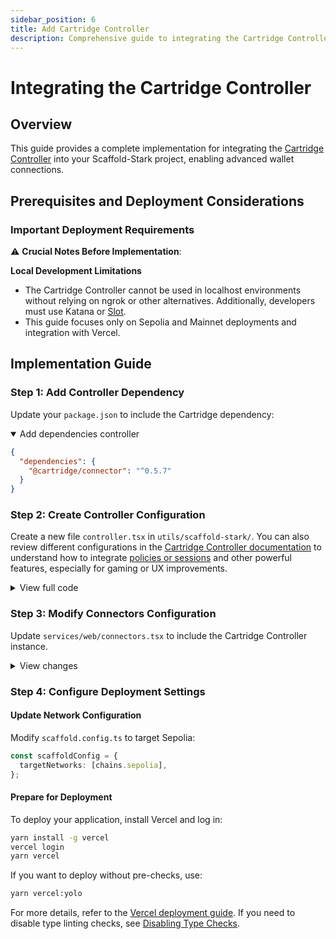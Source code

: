 ```yaml
---
sidebar_position: 6
title: Add Cartridge Controller
description: Comprehensive guide to integrating the Cartridge Controller in Scaffold-Stark
---
```


# Integrating the Cartridge Controller

## Overview

This guide provides a complete implementation for integrating the [Cartridge Controller](https://docs.cartridge.gg/controller/overview) into your Scaffold-Stark project, enabling advanced wallet connections.

## Prerequisites and Deployment Considerations

### Important Deployment Requirements

⚠️ **Crucial Notes Before Implementation**:

**Local Development Limitations**

- The Cartridge Controller cannot be used in localhost environments without relying on ngrok or other alternatives. Additionally, developers must use Katana or [Slot](https://docs.cartridge.gg/slot/getting-started).
- This guide focuses only on Sepolia and Mainnet deployments and integration with Vercel.

## Implementation Guide

### Step 1: Add Controller Dependency

Update your `package.json` to include the Cartridge dependency:

<details open>
<summary>Add dependencies controller </summary>

```json title="nextjs/package.json"
{
  "dependencies": {
    "@cartridge/connector": "^0.5.7"
  }
}
```

</details>

### Step 2: Create Controller Configuration

Create a new file `controller.tsx` in `utils/scaffold-stark/`. You can also review different configurations in the [Cartridge Controller documentation](https://docs.cartridge.gg/controller/overview) to understand how to integrate [policies or sessions](https://docs.cartridge.gg/controller/sessions) and other powerful features, especially for gaming or UX improvements.

<details>
<summary>View full code</summary>

```tsx title="utils/scaffold-stark/controller.tsx"
"use client";

import { Chain } from "@starknet-react/chains";
import { jsonRpcProvider, publicProvider, starknetChainId, InjectedConnector } from "@starknet-react/core";
import ControllerConnector from "@cartridge/connector/controller";
import { constants } from "starknet";
import scaffoldConfig from "~~/scaffold.config";
import { SessionPolicies } from "@cartridge/controller";

// Standard contract addresses
export const ETH_CONTRACT_ADDRESS = "0x049d36570d4e46f48e99674bd3fcc84644ddd6b96f7c741b1562b82f9e004dc7";
export const STRK_CONTRACT_ADDRESS = "0x04718f5a0Fc34cC1AF16A1cdee98fFB20C31f5cD61D6Ab07201858f4287c938D";

// Function to check for devnet networks
const containsDevnet = (networks: readonly Chain[]) => {
  return networks.some(it => it.network === "devnet");
};

// Provider configuration based on Scaffold settings
export const getProvider = () => {
  if (scaffoldConfig.rpcProviderUrl === "" || containsDevnet(scaffoldConfig.targetNetworks)) {
    return publicProvider();
  }

  return jsonRpcProvider({
    rpc: () => ({
      nodeUrl: scaffoldConfig.rpcProviderUrl,
      chainId: starknetChainId(scaffoldConfig.targetNetworks[0].id),
    }),
  });
};

// Supported chains configuration
const chains = [
  {
    id: constants.StarknetChainId.SN_SEPOLIA,
    name: "Sepolia",
    rpcUrl: process.env.NEXT_PUBLIC_RPC_SEPOLIA ?? "https://api.cartridge.gg/x/starknet/sepolia",
  },
  {
    id: constants.StarknetChainId.SN_MAIN,
    name: "Mainnet",
    rpcUrl: process.env.NEXT_PUBLIC_RPC_MAINNET ?? "https://api.cartridge.gg/x/starknet/mainnet",
  },
];

// Session policies for contracts
const policies: SessionPolicies = {
  contracts: {
    [ETH_CONTRACT_ADDRESS]: {
      methods: [
        { name: "approve", entrypoint: "approve" },
        { name: "transfer", entrypoint: "transfer" },
      ],
    },
    [STRK_CONTRACT_ADDRESS]: {
      methods: [
        { name: "approve", entrypoint: "approve" },
        { name: "transfer", entrypoint: "transfer" },
      ],
    },
  },
};

// Create Cartridge Controller instance
export const controllerInstance = new ControllerConnector({
  policies,
  defaultChainId: constants.StarknetChainId.SN_SEPOLIA,
  chains: chains,
  url: process.env.NEXT_PUBLIC_KEYCHAIN_DEPLOYMENT_URL,
  profileUrl: process.env.NEXT_PUBLIC_PROFILE_DEPLOYMENT_URL,
}) as unknown as InjectedConnector;
```

</details>

### Step 3: Modify Connectors Configuration

Update `services/web/connectors.tsx` to include the Cartridge Controller instance.

<details>
<summary>View changes</summary>

```tsx title="nextjs/services/web/connectors.tsx"
import { controllerInstance } from "~~/utils/scaffold-stark/controller";

// Add Cartridge Controller for non-devnet networks
if (!targetNetworks.some(network => (network.network as string) === "devnet")) {
  connectors.push(controllerInstance as unknown as InjectedConnector);
}
```

</details>

### Step 4: Configure Deployment Settings

#### Update Network Configuration

Modify `scaffold.config.ts` to target Sepolia:

```typescript title="scaffold.config.ts"
const scaffoldConfig = {
  targetNetworks: [chains.sepolia],
};
```

#### Prepare for Deployment

To deploy your application, install Vercel and log in:

```bash
yarn install -g vercel
vercel login
yarn vercel
```

If you want to deploy without pre-checks, use:

```bash
yarn vercel:yolo
```

For more details, refer to the [Vercel deployment guide](https://docs.scaffoldstark.com/deploying/deploy-nextjs-app). If you need to disable type linting checks, see [Disabling Type Checks](https://docs.scaffoldstark.com/disable-type-linting-error-checks).
